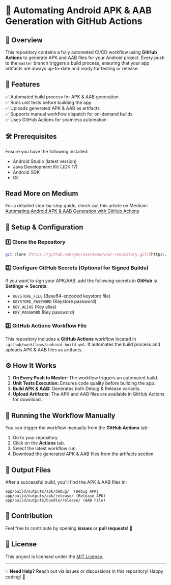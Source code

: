 # 🚀 Automating Android APK & AAB Generation with GitHub Actions

## 📌 Overview
This repository contains a fully automated CI/CD workflow using **GitHub Actions** to generate APK and AAB files for your Android project. Every push to the `master` branch triggers a build process, ensuring that your app artifacts are always up-to-date and ready for testing or release.

## 🎯 Features
✅ Automated build process for APK & AAB generation  
✅ Runs unit tests before building the app  
✅ Uploads generated APK & AAB as artifacts  
✅ Supports manual workflow dispatch for on-demand builds  
✅ Uses GitHub Actions for seamless automation  

## 🛠 Prerequisites
Ensure you have the following installed:
- Android Studio (latest version)
- Java Development Kit (JDK 17)
- Android SDK
- Git


## Read More on Medium
For a detailed step-by-step guide, check out this article on Medium:
[Automating Android APK & AAB Generation with GitHub Actions](https://medium.com/@myofficework000/automating-android-apk-aab-generation-with-github-actions-0910888de1b1)


## 🔧 Setup & Configuration
### 1️⃣ Clone the Repository
```sh
git clone [https://github.com/yourusername/your-repository.git](https://github.com/myofficework000/CICDAndroid)
```

### 2️⃣ Configure GitHub Secrets (Optional for Signed Builds)
If you want to sign your APK/AAB, add the following secrets in **GitHub → Settings → Secrets**:
- `KEYSTORE_FILE` (Base64-encoded keystore file)
- `KEYSTORE_PASSWORD` (Keystore password)
- `KEY_ALIAS` (Key alias)
- `KEY_PASSWORD` (Key password)

### 3️⃣ GitHub Actions Workflow File
This repository includes a **GitHub Actions** workflow located in `.github/workflows/android-build.yml`. It automates the build process and uploads APK & AAB files as artifacts.

## ⚙️ How It Works
1. **On Every Push to Master:** The workflow triggers an automated build.
2. **Unit Tests Execution:** Ensures code quality before building the app.
3. **Build APK & AAB:** Generates both Debug & Release variants.
4. **Upload Artifacts:** The APK and AAB files are available in GitHub Actions for download.

## 🚀 Running the Workflow Manually
You can trigger the workflow manually from the **GitHub Actions** tab:
1. Go to your repository.
2. Click on the **Actions** tab.
3. Select the latest workflow run.
4. Download the generated APK & AAB files from the artifacts section.

## 📂 Output Files
After a successful build, you'll find the APK & AAB files in:
```
app/build/outputs/apk/debug/  (Debug APK)
app/build/outputs/apk/release/ (Release APK)
app/build/outputs/bundle/release/ (AAB File)
```

## 📢 Contribution
Feel free to contribute by opening **issues** or **pull requests**! 🚀

## 📜 License
This project is licensed under the [MIT License](LICENSE).

---
💡 **Need Help?** Reach out via issues or discussions in this repository! Happy coding! 🎉


